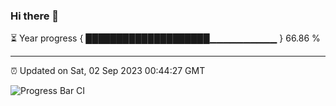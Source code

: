 ### Hi there 👋

⏳ Year progress { ████████████████████▁▁▁▁▁▁▁▁▁▁ } 66.86 %

---

⏰ Updated on Sat, 02 Sep 2023 00:44:27 GMT

![Progress Bar CI](https://github.com/liununu/liununu/workflows/Progress%20Bar%20CI/badge.svg)
